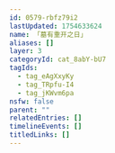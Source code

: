 ```yaml
---
id: 0579-rbfz79i2
lastUpdated: 1754633624
name: 「墓有重开之日」
aliases: []
layer: 3
categoryId: cat_8abY-bU7
tagIds:
  - tag_eAgXxyKy
  - tag_TRpfu-I4
  - tag_jKWvm6pa
nsfw: false
parent: ""
relatedEntries: []
timelineEvents: []
titledLinks: []
---
```



